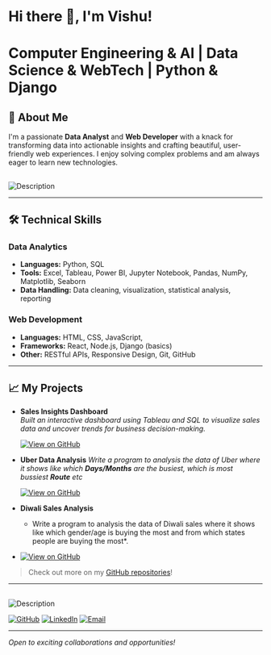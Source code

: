 # Hi there 👋, I'm Vishu!

# Computer Engineering & AI | Data Science & WebTech | Python & Django

## 🚀 About Me
I'm a passionate **Data Analyst** and **Web Developer** with a knack for transforming data into actionable insights and crafting beautiful, user-friendly web experiences. I enjoy solving complex problems and am always eager to learn new technologies.

##
![Description](https://camo.githubusercontent.com/d281841243490f29c25957f105c4a253692003f4537ae99095031d4306cb4b2c/68747470733a2f2f726561646d652d747970696e672d7376672e6865726f6b756170702e636f6d2f3f666f6e743d496e6469652b466c6f7765722673697a653d323826636f6c6f723d4646363942342663656e7465723d66616c73652677696474683d363030266c696e65733de2809c5374726976652b666f722b70726f67726573732c2b6e6f742b70657266656374696f6e2ee2809d3be2809c537563636573732b69732b7468652b73756d2b6f662b736d616c6c2b6566666f7274732ee2809d)



---

## 🛠️ Technical Skills

### Data Analytics
- **Languages:** Python,  SQL
- **Tools:** Excel, Tableau, Power BI, Jupyter Notebook, Pandas, NumPy, Matplotlib, Seaborn
- **Data Handling:** Data cleaning, visualization, statistical analysis, reporting

### Web Development
- **Languages:** HTML, CSS, JavaScript, 
- **Frameworks:** React, Node.js, Django (basics)
- **Other:** RESTful APIs, Responsive Design, Git, GitHub

---

## 📈 My Projects

- **Sales Insights Dashboard**  
  *Built an interactive dashboard using Tableau and SQL to visualize sales data and uncover trends for business decision-making.*
  
   [![View on GitHub](https://img.shields.io/badge/View%20on-GitHub-black?style=for-the-badge&logo=github)](https://github.com/vishuuu3/Coffee-Sales-Analysis-Report)

- **Uber Data Analysis**
   *Write a program to analysis the data of Uber where it shows like which **Days/Months** are the busiest, which is most bussiest **Route** etc*

   [![View on GitHub](https://img.shields.io/badge/View%20on-GitHub-black?style=for-the-badge&logo=github)](https://github.com/vishuuu3/Uber-Data-Analysis)
    

  
  
- **Diwali Sales Analysis**
    * Write a program to analysis the data of Diwali sales where it shows like which gender/age is buying the most and from which states people are buying the most*.


-  [![View on GitHub](https://img.shields.io/badge/View%20on-GitHub-black?style=for-the-badge&logo=github)](https://github.com/vishuuu3/Diwali-Sales-Analysis)

  

> Check out more on my [GitHub repositories](https://github.com/vishuuu3?tab=repositories)!

---

## 
![Description](https://camo.githubusercontent.com/63ff0318739ea425101c8f502e567915191ddfd91d7e09eaecd9bd197c82e089/68747470733a2f2f726561646d652d747970696e672d7376672e6865726f6b756170702e636f6d3f666f6e743d5269676874656f75732673697a653d333526636f6c6f723d3046463046432663656e7465723d74727565267643656e7465723d747275652677696474683d353530266865696768743d3730266475726174696f6e3d34303030266c696e65733d436f6e6e6563742b776974682b6d653b)

[![GitHub](https://img.shields.io/badge/View_on_GitHub-000000?style=for-the-badge&logo=github&logoColor=white)](https://github.com/vishuuu3)
[![LinkedIn](https://img.shields.io/badge/LinkedIn-0A66C2?style=for-the-badge&logo=linkedin&logoColor=white)](https://www.linkedin.com/in/vishu381/)
[![Email](https://img.shields.io/badge/Email-Me-D14836?style=for-the-badge&logo=gmail&logoColor=white)](https://mail.google.com/mail/?view=cm&fs=1&to=vishuk1469@gmail.com&su=Hello%20from%20GitHub)



---

*Open to exciting collaborations and opportunities!*

